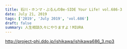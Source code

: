 ```yaml
---
title: 石川・ホンマ・ぶるんのBe-SIDE Your Life! vol.686-3
date: July 21, 2019
tags: ['2019', 'July 2019', 'vol.686']
draft: false
summary: 人生相談久々にやりますよ！MIURA
---
```


http://project-phi.ddo.jp/ishikawa/ishikawa686_3.mp3
